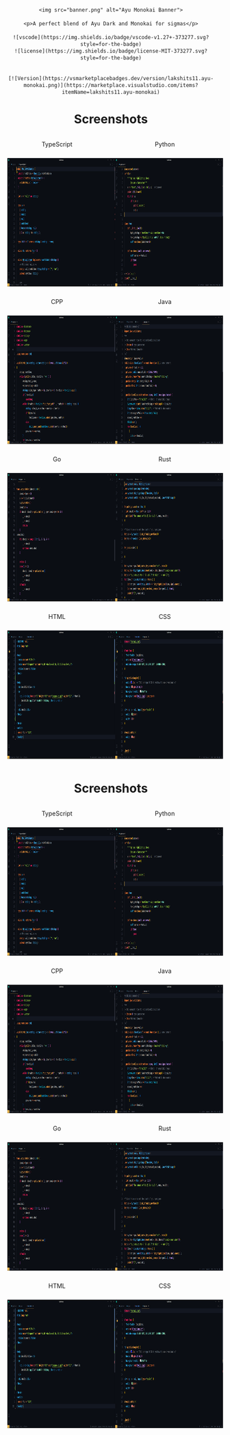 <div align="center" style="text-align: center;">

    <img src="banner.png" alt="Ayu Monokai Banner">

    <p>A perfect blend of Ayu Dark and Monokai for sigmas</p>

    ![vscode](https://img.shields.io/badge/vscode-v1.27+-373277.svg?style=for-the-badge)
    ![license](https://img.shields.io/badge/license-MIT-373277.svg?style=for-the-badge)


    [![Version](https://vsmarketplacebadges.dev/version/lakshits11.ayu-monokai.png)](https://marketplace.visualstudio.com/items?itemName=lakshits11.ayu-monokai)

</div>

<h1 align="center">Screenshots</h1>

<div align="center" style="text-align: center;display:flex;">
    <div style="flex-direction: column;">
        <p>TypeScript</p>
        <img src="image/ts.png" style="height:300px;padding:10px" />
    </div>
    <div style="flex-direction: column;">
        <p>Python</p>
        <img src="image/python.png" style="height:300px;padding:10px" />
    </div>
</div>

<div align="center" style="text-align: center;display:flex;">
    <div style="flex-direction: column;">
        <p>CPP</p>
        <img src="image/cpp.png" style="height:300px;padding:10px" />
    </div>
    <div style="flex-direction: column;">
        <p>Java</p>
        <img src="image/java.png" style="height:300px;padding:10px" />
    </div>
</div>

<div align="center" style="text-align: center;display:flex;">
    <div style="flex-direction: column;">
        <p>Go</p>
        <img src="image/go.png" style="height:300px;padding:10px" />
    </div>
    <div style="flex-direction: column;">
        <p>Rust</p>
        <img src="image/rust.png" style="height:300px;padding:10px" />
    </div>
</div>

<div align="center" style="text-align: center;display:flex;">
    <div style="flex-direction: column;">
        <p>HTML</p>
        <img src="image/html.png" style="height:300px;padding:10px" />
    </div>
    <div style="flex-direction: column;">
        <p>CSS</p>
        <img src="image/css.png" style="height:300px;padding:10px" />
    </div>
</div>


<h1 align="center">Screenshots</h1>

<div align="center" style="text-align: center;display:flex;">
    <div style="flex-direction: column;">
        <p>TypeScript</p>
        <img src="image/ts.png" style="height:300px;padding:10px" />
    </div>
    <div style="flex-direction: column;">
        <p>Python</p>
        <img src="image/python.png" style="height:300px;padding:10px" />
    </div>
</div>

<div align="center" style="text-align: center;display:flex;">
    <div style="flex-direction: column;">
        <p>CPP</p>
        <img src="image/cpp.png" style="height:300px;padding:10px" />
    </div>
    <div style="flex-direction: column;">
        <p>Java</p>
        <img src="image/java.png" style="height:300px;padding:10px" />
    </div>
</div>

<div align="center" style="text-align: center;display:flex;">
    <div style="flex-direction: column;">
        <p>Go</p>
        <img src="image/go.png" style="height:300px;padding:10px" />
    </div>
    <div style="flex-direction: column;">
        <p>Rust</p>
        <img src="image/rust.png" style="height:300px;padding:10px" />
    </div>
</div>

<div align="center" style="text-align: center;display:flex;">
    <div style="flex-direction: column;">
        <p>HTML</p>
        <img src="image/html.png" style="height:300px;padding:10px" />
    </div>
    <div style="flex-direction: column;">
        <p>CSS</p>
        <img src="image/css.png" style="height:300px;padding:10px" />
    </div>
</div>
